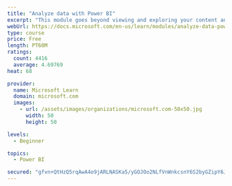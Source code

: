 ```yaml
---
title: "Analyze data with Power BI"
excerpt: "This module goes beyond viewing and exploring your content and explains how to interact with it by working with reports and dashboards to uncover and share new business insights."
webUrl: https://docs.microsoft.com/en-us/learn/modules/analyze-data-power-bi/
type: course
price: Free
length: PT60M
ratings:
  count: 4416
  average: 4.69769
heat: 68

provider:
  name: Microsoft Learn
  domain: microsoft.com
  images:
    - url: /assets/images/organizations/microsoft.com-50x50.jpg
      width: 50
      height: 50

levels:
  - Beginner

topics:
  - Power BI

secured: "gfvn+QtHzQ5rqAwA4o9jARLNASKa5/yGOJOo2NLfVnWnkcsnY6S2byGZipY6J5yOrYZR/8TOeGfRngL4/znLfnNIEwz11/Gti3MoOhZjQBjGd2yjNa1+dTc33H1ggJozAKIyZuha819X2K9zBJXzc1yyRpRkXGbcde8VbAakIDEgM2HXAmXJnVoyt3hjoG/u/crhoNo3ME5kAWUZtIHSfbC1m5ASTWJTqQs+H5Vqj6odZGBwlI1Z2J/KN6MsHLKPZwW//1Z1HfwFygH2gNN7UpkCJnFgif5l4oF7fYc2OKSnsjeAKHN3TF4i4pST64lzbQ9HGOa5wNVLOKlecb3oM6DkA2htOGHS6oj7XBC2pLeiPZEltNPv6VnJK60enOKCbQw6482QasxJJ2KrHh4YYA==;7JcFCrxKBgxp4wv9aP3lww=="
---
```


